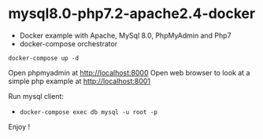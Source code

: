 # mysql8.0-php7.2-apache2.4-docker

- Docker example with Apache, MySql 8.0, PhpMyAdmin and Php7
- docker-compose orchestrator

```
docker-compose up -d
```

Open phpmyadmin at [http://localhost:8000](http://localhost:8000)
Open web browser to look at a simple php example at [http://localhost:8001](http://localhost:8001)

Run mysql client:

- `docker-compose exec db mysql -u root -p` 

Enjoy !
